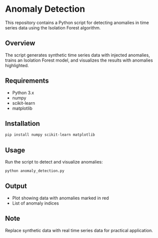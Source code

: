 # Anomaly Detection
This repository contains a Python script for detecting anomalies in time series data using the Isolation Forest algorithm.

## Overview
The script generates synthetic time series data with injected anomalies, trains an Isolation Forest model, and visualizes the results with anomalies highlighted.

## Requirements
- Python 3.x
- numpy
- scikit-learn
- matplotlib

## Installation
```bash
pip install numpy scikit-learn matplotlib
```

## Usage
Run the script to detect and visualize anomalies:
```bash
python anomaly_detection.py
```

## Output
- Plot showing data with anomalies marked in red
- List of anomaly indices

## Note
Replace synthetic data with real time series data for practical application.